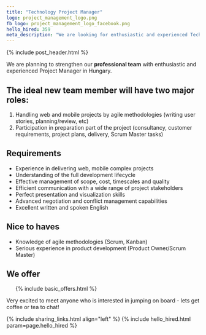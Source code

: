 ```yaml
---
title: "Technology Project Manager"
logo: project_management_logo.png
fb_logo: project_management_logo_facebook.png
hello_hired: 359
meta_description: "We are looking for enthusiastic and experienced Technology Project Manager in Hungary."
---
```


{% include post_header.html %}

<div class="text-left">
  <p>We are planning to strengthen our <b>professional team</b> with enthusiastic and experienced Project Manager in Hungary.</p>

  <h2>The ideal new team member will have two major roles:</h2>
  <ol>
    <li>Handling web and mobile projects by agile methodologies (writing user stories, planning/review, etc)</li>
    <li>Participation in preparation part of the project (consultancy, customer requirements, project plans, delivery, Scrum Master tasks)</li>
  </ol>

  <h2>Requirements</h2>
  <ul>
    <li>Experience in delivering web, mobile complex projects</li>
    <li>Understanding of the full development lifecycle</li>
    <li>Effective management of scope, cost, timescales and quality</li>
    <li>Efficient communication with a wide range of project stakeholders</li>
    <li>Perfect presentation and visualization skills</li>
    <li>Advanced negotiation and conflict management capabilities</li>
    <li>Excellent written and spoken English</li>
  </ul>

  <h2>Nice to haves</h2>
  <ul>
    <li>Knowledge of agile methodologies (Scrum, Kanban)</li>
    <li>Serious experience in product development (Product Owner/Scrum Master)</li>
  </ul>

  <h2>We offer</h2>
  <ul>
    {% include basic_offers.html %}
  </ul>

  <p>Very excited to meet anyone who is interested in jumping on board - lets get coffee or tea to chat!</p>
</div>

{% include sharing_links.html align="left" %}
{% include hello_hired.html param=page.hello_hired %}
